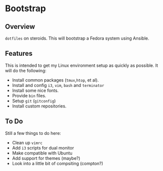 # Bootstrap

## Overview

`dotfiles` on steroids. This will bootstrap a Fedora system using Ansible.

## Features

This is intended to get my Linux environment setup as quickly as possible. It will
do the following:

  - Install common packages (`tmux`,`htop`, et al).
  - Install and config `i3`, `vim`, `bash` and `terminator`
  - Install some nice fonts.
  - Provide `bin` files.
  - Setup `git` (`gitconfig`)
  - Install custom repositories.

## To Do
Still a few things to do here:

  - Clean up `vimrc`
  - Add `i3` scripts for dual monitor
  - Make compatible with Ubuntu
  - Add support for themes (maybe?)
  - Look into a little bit of compsiting (compton?)
